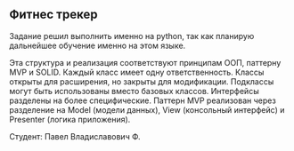 ## Фитнес трекер
Задание решил выполнить именно на python, так как планирую дальнейшее обучение именно на этом языке.

Эта структура и реализация соответствуют принципам ООП, паттерну MVP и SOLID.
Каждый класс имеет одну ответственность.
Классы открыты для расширения, но закрыты для модификации.
Подклассы могут быть использованы вместо базовых классов.
Интерфейсы разделены на более специфические.
Паттерн MVP реализован через разделение на Model (модели данных), View (консольный интерфейс) и Presenter (логика приложения).

Студент: Павел Владиславович Ф.
